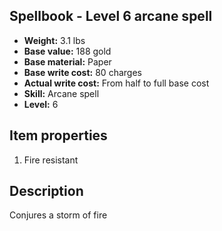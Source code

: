 ## Spellbook - Level 6 arcane spell
- **Weight:** 3.1 lbs
- **Base value:** 188 gold
- **Base material:** Paper
- **Base write cost:** 80 charges
- **Actual write cost:** From half to full base cost
- **Skill:** Arcane spell
- **Level:** 6
## Item properties
1. Fire resistant
## Description
Conjures a storm of fire
